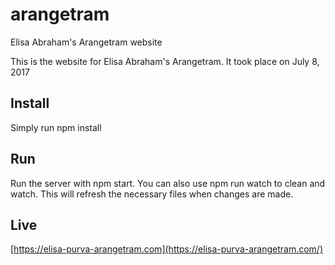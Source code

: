 # arangetram
Elisa Abraham's Arangetram website

This is the website for Elisa Abraham's Arangetram. It took place on July 8,
2017

## Install
Simply run npm install

## Run
Run the server with npm start. You can also use npm run watch to clean and
watch. This will refresh the necessary files when changes are made.

## Live
[https://elisa-purva-arangetram.com](https://elisa-purva-arangetram.com/)

